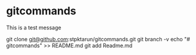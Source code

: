 # gitcommands
This is a test message

git clone git@github.com:stpktarun/gitcommands.git
git branch -v
echo "# gitcommands" >> README.md
git add Readme.md

